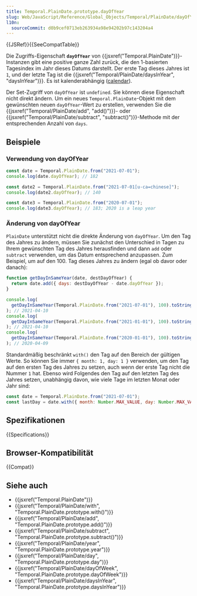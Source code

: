 ```yaml
---
title: Temporal.PlainDate.prototype.dayOfYear
slug: Web/JavaScript/Reference/Global_Objects/Temporal/PlainDate/dayOfYear
l10n:
  sourceCommit: d0b9cef0713eb263934a98e94202b97c143204a4
---
```


{{JSRef}}{{SeeCompatTable}}

Die Zugriffs-Eigenschaft **`dayOfYear`** von {{jsxref("Temporal.PlainDate")}}-Instanzen gibt eine positive ganze Zahl zurück, die den 1-basierten Tagesindex im Jahr dieses Datums darstellt. Der erste Tag dieses Jahres ist `1`, und der letzte Tag ist die {{jsxref("Temporal/PlainDate/daysInYear", "daysInYear")}}. Es ist kalenderabhängig ([calendar](/de/docs/Web/JavaScript/Reference/Global_Objects/Temporal#calendars)).

Der Set-Zugriff von `dayOfYear` ist `undefined`. Sie können diese Eigenschaft nicht direkt ändern. Um ein neues `Temporal.PlainDate`-Objekt mit dem gewünschten neuen `dayOfYear`-Wert zu erstellen, verwenden Sie die {{jsxref("Temporal/PlainDate/add", "add()")}}- oder {{jsxref("Temporal/PlainDate/subtract", "subtract()")}}-Methode mit der entsprechenden Anzahl von `days`.

## Beispiele

### Verwendung von dayOfYear

```js
const date = Temporal.PlainDate.from("2021-07-01");
console.log(date.dayOfYear); // 182

const date2 = Temporal.PlainDate.from("2021-07-01[u-ca=chinese]");
console.log(date2.dayOfYear); // 140

const date3 = Temporal.PlainDate.from("2020-07-01");
console.log(date3.dayOfYear); // 183; 2020 is a leap year
```

### Änderung von dayOfYear

`PlainDate` unterstützt nicht die direkte Änderung von `dayOfYear`. Um den Tag des Jahres zu ändern, müssen Sie zunächst den Unterschied in Tagen zu Ihrem gewünschten Tag des Jahres herausfinden und dann `add` oder `subtract` verwenden, um das Datum entsprechend anzupassen. Zum Beispiel, um auf den 100. Tag dieses Jahres zu ändern (egal ob davor oder danach):

```js
function getDayInSameYear(date, destDayOfYear) {
  return date.add({ days: destDayOfYear - date.dayOfYear });
}

console.log(
  getDayInSameYear(Temporal.PlainDate.from("2021-07-01"), 100).toString(),
); // 2021-04-10
console.log(
  getDayInSameYear(Temporal.PlainDate.from("2021-01-01"), 100).toString(),
); // 2021-04-10
console.log(
  getDayInSameYear(Temporal.PlainDate.from("2020-01-01"), 100).toString(),
); // 2020-04-09
```

Standardmäßig beschränkt `with()` den Tag auf den Bereich der gültigen Werte. So können Sie immer `{ month: 1, day: 1 }` verwenden, um den Tag auf den ersten Tag des Jahres zu setzen, auch wenn der erste Tag nicht die Nummer `1` hat. Ebenso wird Folgendes den Tag auf den letzten Tag des Jahres setzen, unabhängig davon, wie viele Tage im letzten Monat oder Jahr sind:

```js
const date = Temporal.PlainDate.from("2021-07-01");
const lastDay = date.with({ month: Number.MAX_VALUE, day: Number.MAX_VALUE }); // 2021-12-31
```

## Spezifikationen

{{Specifications}}

## Browser-Kompatibilität

{{Compat}}

## Siehe auch

- {{jsxref("Temporal.PlainDate")}}
- {{jsxref("Temporal/PlainDate/with", "Temporal.PlainDate.prototype.with()")}}
- {{jsxref("Temporal/PlainDate/add", "Temporal.PlainDate.prototype.add()")}}
- {{jsxref("Temporal/PlainDate/subtract", "Temporal.PlainDate.prototype.subtract()")}}
- {{jsxref("Temporal/PlainDate/year", "Temporal.PlainDate.prototype.year")}}
- {{jsxref("Temporal/PlainDate/day", "Temporal.PlainDate.prototype.day")}}
- {{jsxref("Temporal/PlainDate/dayOfWeek", "Temporal.PlainDate.prototype.dayOfWeek")}}
- {{jsxref("Temporal/PlainDate/daysInYear", "Temporal.PlainDate.prototype.daysInYear")}}
